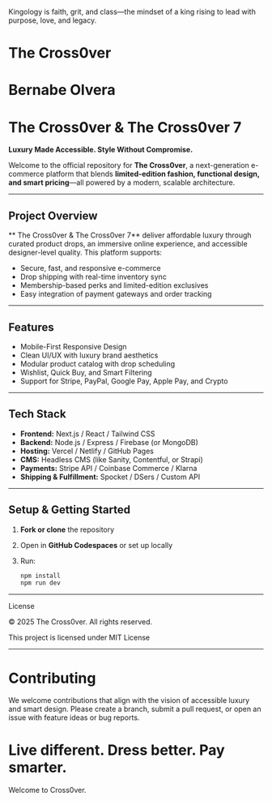 Kingology is faith, grit, and class—the mindset of a king rising to lead with purpose, love, and legacy.




# The Cross0ver 

# Bernabe Olvera 

# The Cross0ver & The Cross0ver 7

**Luxury Made Accessible. Style Without Compromise.**

Welcome to the official repository for **The Cross0ver**, a next-generation e-commerce platform that blends **limited-edition fashion, functional design, and smart pricing**—all powered by a modern, scalable architecture.

---

## Project Overview

** The Cross0ver & The Cross0ver 7** deliver affordable luxury through curated product drops, an immersive online experience, and accessible designer-level quality. This platform supports:

- Secure, fast, and responsive e-commerce
- Drop shipping with real-time inventory sync
- Membership-based perks and limited-edition exclusives
- Easy integration of payment gateways and order tracking

---

## Features

- Mobile-First Responsive Design
- Clean UI/UX with luxury brand aesthetics
- Modular product catalog with drop scheduling
- Wishlist, Quick Buy, and Smart Filtering
- Support for Stripe, PayPal, Google Pay, Apple Pay, and Crypto

---

## Tech Stack

- **Frontend:** Next.js / React / Tailwind CSS
- **Backend:** Node.js / Express / Firebase (or MongoDB)
- **Hosting:** Vercel / Netlify / GitHub Pages
- **CMS:** Headless CMS (like Sanity, Contentful, or Strapi)
- **Payments:** Stripe API / Coinbase Commerce / Klarna
- **Shipping & Fulfillment:** Spocket / DSers / Custom API

---

## Setup & Getting Started

1. **Fork or clone** the repository
2. Open in **GitHub Codespaces** or set up locally
3. Run:

   ```bash
   npm install
   npm run dev

___

License

© 2025 The Cross0ver. All rights reserved.

This project is licensed under MIT License


---

# Contributing

We welcome contributions that align with the vision of accessible luxury and smart design. Please create a branch, submit a pull request, or open an issue with feature ideas or bug reports.

# Live different. Dress better. Pay smarter.
Welcome to Cross0ver.
